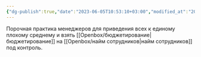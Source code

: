 ```yaml
---
{"dg-publish":true,"date":"2023-06-05T10:53:10+03:00","modified_at":"2023-06-05T10:53:38+03:00","dg-path":"/performance review.md","permalink":"/performance-review/","dgPassFrontmatter":true}
---
```



Порочная практика менеджеров для приведения всех к единому плохому среднему и взять [[Openbox/бюджетирование\|бюджетирование]] на [[Openbox/найм сотрудников\|найм сотрудников]] под контроль.
